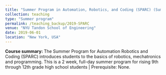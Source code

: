 ```yaml
---
title: "Summer Program in Automation, Robotics, and Coding (SPARC) (Summer 2019)"
collection: teaching
type: "Summer program"
permalink: /teaching_backup/2019-SPARC
venue: "NYU Tandon School of Engineering"
date: 2019-06-01
location: "New York, USA"
---
```


<b>Course summary: </b> The Summer Program for Automation Robotics and Coding (SPARC) introduces students to the basics of robotics, mechatronics and programming. This is a 2 week, full-day summer program for rising 9th through 12th grade high school students | Prerequisite: None.

<!-- Heading 1
======

Heading 2
======

Heading 3
====== -->